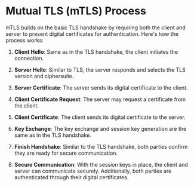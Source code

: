 # Mutual TLS (mTLS) Process

mTLS builds on the basic TLS handshake by requiring both the client and server to present digital certificates for authentication. Here's how the process works:

1. **Client Hello**: Same as in the TLS handshake, the client initiates the connection.

2. **Server Hello**: Similar to TLS, the server responds and selects the TLS version and ciphersuite.

3. **Server Certificate**: The server sends its digital certificate to the client.

4. **Client Certificate Request**: The server may request a certificate from the client.

5. **Client Certificate**: The client sends its digital certificate to the server.

6. **Key Exchange**: The key exchange and session key generation are the same as in the TLS handshake.

7. **Finish Handshake**: Similar to the TLS handshake, both parties confirm they are ready for secure communication.

8. **Secure Communication**: With the session keys in place, the client and server can communicate securely. Additionally, both parties are authenticated through their digital certificates.
